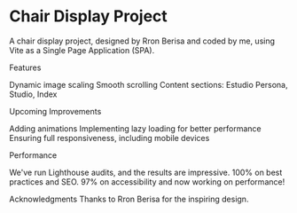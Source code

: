 # Chair Display Project

A chair display project, designed by Rron Berisa and coded by me, using Vite as a Single Page Application (SPA).

Features

Dynamic image scaling
Smooth scrolling
Content sections: Estudio Persona, Studio, Index

Upcoming Improvements

Adding animations
Implementing lazy loading for better performance
Ensuring full responsiveness, including mobile devices

Performance

We've run Lighthouse audits, and the results are impressive. 100% on best practices and SEO. 97% on accessibility and now working on performance!

Acknowledgments
Thanks to Rron Berisa for the inspiring design.
